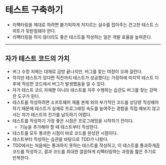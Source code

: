 # 테스트 구축하기

- 리팩터링을 제대로 하려면 불가피하게 저지르는 실수를 잡아주는 견고한 테스트 스위트가 뒷받침돼야 한다.
- 리팩터링을 하지 않더라도 좋은 테스트를 작성하는 일은 개발 효율을 높여준다.

-----------------

## 자가 테스트 코드의 가치

- 버그 수정 자체는 대체로 금방 끝나지만, 버그를 찾는 여정이 오래 걸린다.
- 하지만 테스트가 있다면 직전까지 테스트가 성공했다는 가정하에 마지막 테스트 이후에 작성한 코드에서 버그가 발생했음을 알 수 있다.
- 자가 테스트 코드 자체뿐 아니라 테스트를 자주 수행하는 습관도 버그를 찾는 강력한 도구가 된다.
- 테스트를 작성하려면 소프트웨어 제품 본체 외의 부가적인 코드를 상당량 작성해야 하기 때문에 테스트가 실제로 프로그래밍 속도를 높여주는
경험을 직접 해보지 않고서는 자가 테스트의 진가를 납득하기 어렵다.
- 테스트를 작성하기 가장 좋은 시점은 프로그래밍을 시작하기 전이다.
  - 기능을 추가해야 할 때 테스트부터 작성한다.
- 테스트를 모두 통과한 시점이 바로 코드를 완성한 시점이다.
- 테스트부터 작성하는 습관을 바탕으로 TDD가 나왔다.
- TDD에서는 처음에는 통과하지 못하는 테스트를 작성하고, 이 테스트를 통과하게끔 코드를 작성하고, 결과 코드를 최대한 깔끔하게 리팩터링하는 과정을
짧은 주기로 반복한다.

